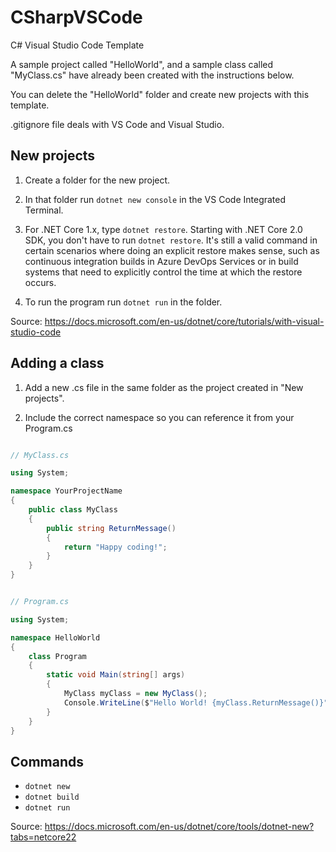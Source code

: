 # CSharpVSCode

C# Visual Studio Code Template

A sample project called "HelloWorld", and a sample class called "MyClass.cs" have already been created with the instructions below.

You can delete the "HelloWorld" folder and create new projects with this template.

.gitignore file deals with VS Code and Visual Studio.

## New projects

1. Create a folder for the new project.

2. In that folder run `dotnet new console` in the VS Code Integrated Terminal.

3. For .NET Core 1.x, type `dotnet restore`. Starting with .NET Core 2.0 SDK, you don't have to run `dotnet restore`. It's still a valid command in certain scenarios where doing an explicit restore makes sense, such as continuous integration builds in Azure DevOps Services or in build systems that need to explicitly control the time at which the restore occurs.

4. To run the program run `dotnet run` in the folder.

Source: https://docs.microsoft.com/en-us/dotnet/core/tutorials/with-visual-studio-code

## Adding a class

1. Add a new .cs file in the same folder as the project created in "New projects".

2. Include the correct namespace so you can reference it from your Program.cs

```cs

// MyClass.cs

using System;

namespace YourProjectName 
{
    public class MyClass 
    {
        public string ReturnMessage() 
        {
            return "Happy coding!";
        }
    }
}
```

```cs

// Program.cs

using System;

namespace HelloWorld 
{
    class Program
    {
        static void Main(string[] args)
        {
            MyClass myClass = new MyClass();
            Console.WriteLine($"Hello World! {myClass.ReturnMessage()}");
        }
    }
}

```

## Commands

- `dotnet new`
- `dotnet build`
- `dotnet run`

Source: https://docs.microsoft.com/en-us/dotnet/core/tools/dotnet-new?tabs=netcore22


